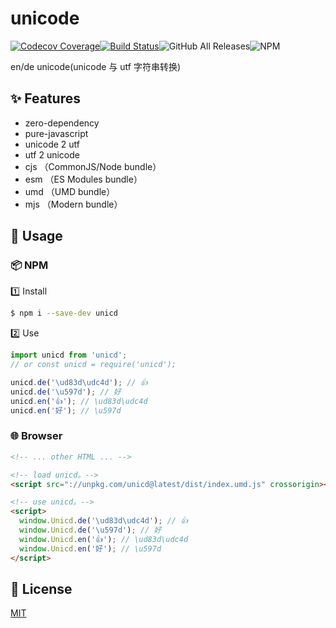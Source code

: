 # unicode

[![Codecov Coverage](https://img.shields.io/codecov/c/github/daolou/unicd/main.svg?style=flat-square)](https://codecov.io/gh/daolou/unicd)[![Build Status](https://www.travis-ci.org/daolou/unicd.svg?branch=main)](https://www.travis-ci.org/daolou/unicd)![GitHub All Releases](https://img.shields.io/github/downloads/daolou/unicd/total)![NPM](https://img.shields.io/npm/l/unicd)

en/de unicode(unicode 与 utf 字符串转换)

## ✨ Features

- zero-dependency
- pure-javascript
- unicode 2 utf
- utf 2 unicode
- cjs （CommonJS/Node bundle）
- esm （ES Modules bundle）
- umd （UMD bundle）
- mjs （Modern bundle）

## 🔨 Usage

### 📦 NPM

1️⃣ Install

```bash
$ npm i --save-dev unicd
```

2️⃣ Use

```js
import unicd from 'unicd';
// or const unicd = require('unicd');

unicd.de('\ud83d\udc4d'); // 👍
unicd.de('\u597d'); // 好
unicd.en('👍'); // \ud83d\udc4d
unicd.en('好'); // \u597d
```

### 🌐 Browser

```html
<!-- ... other HTML ... -->

<!-- load unicd。-->
<script src="://unpkg.com/unicd@latest/dist/index.umd.js" crossorigin></script>

<!-- use unicd。-->
<script>
  window.Unicd.de('\ud83d\udc4d'); // 👍
  window.Unicd.de('\u597d'); // 好
  window.Unicd.en('👍'); // \ud83d\udc4d
  window.Unicd.en('好'); // \u597d
</script>

```

## 🥂 License

[MIT](./LICENSE)
